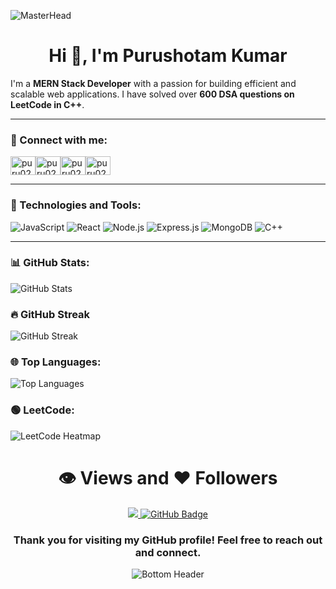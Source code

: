 ![MasterHead](https://raw.githubusercontent.com/Puru0222/fileUpload/759252c16023e6cdc2d99cbe542fdde281da13a4/config/felicity.gif)

<h1 align="center">Hi 👋, I'm Purushotam Kumar</h1>

I'm a **MERN Stack Developer** with a passion for building efficient and scalable web applications. I have solved over **600 DSA questions on LeetCode in C++**.

---

### 🔄 Connect with me:
<p>
<a href="https://leetcode.com/puru0222/" target="blank"><img align="center" src="https://raw.githubusercontent.com/rahuldkjain/github-profile-readme-generator/master/src/images/icons/Social/leet-code.svg" alt="puru0222" height="30" width="40" /></a><a href="https://linkedin.com/in/https://www.linkedin.com/in/puru0222/" target="blank"><img align="center" src="https://raw.githubusercontent.com/rahuldkjain/github-profile-readme-generator/master/src/images/icons/Social/linked-in-alt.svg" alt="puru0222" height="30" width="40" /></a><a href="https://twitter.com/puru0222" target="blank"><img align="center" src="https://raw.githubusercontent.com/rahuldkjain/github-profile-readme-generator/master/src/images/icons/Social/twitter.svg" alt="puru0222" height="30" width="40" /></a><a href="https://instagram.com/puru0222" target="blank"><img align="center" src="https://raw.githubusercontent.com/rahuldkjain/github-profile-readme-generator/master/src/images/icons/Social/instagram.svg" alt="puru0222" height="30" width="40" /></a>
</p>

---

### 🔧 Technologies and Tools:

![JavaScript](https://img.shields.io/badge/-JavaScript-f7df1e?logo=javascript&logoColor=black&style=for-the-badge)
![React](https://img.shields.io/badge/-React-61dafb?logo=react&logoColor=black&style=for-the-badge)
![Node.js](https://img.shields.io/badge/-Node.js-339933?logo=node.js&logoColor=white&style=for-the-badge)
![Express.js](https://img.shields.io/badge/-Express.js-000000?logo=express&logoColor=white&style=for-the-badge)
![MongoDB](https://img.shields.io/badge/-MongoDB-47A248?logo=mongodb&logoColor=white&style=for-the-badge)
![C++](https://img.shields.io/badge/-C%2B%2B-00599C?logo=c%2B%2B&logoColor=white&style=for-the-badge)

---

### 📊 GitHub Stats:

![GitHub Stats](https://github-readme-stats.vercel.app/api?username=Puru0222&show_icons=true&theme=radical)

### 🔥 GitHub Streak

![GitHub Streak](https://github-readme-streak-stats.herokuapp.com/?user=Puru0222&theme=radical)

### 🌐 Top Languages:

![Top Languages](https://github-readme-stats.vercel.app/api/top-langs/?username=Puru0222&layout=compact&theme=radical)

### 🟢 LeetCode:

<div >
  <img src="https://leetcode-stats.vercel.app/api?username=Puru0222&theme=dark" alt="LeetCode Heatmap" />
</div>

<div align="center">
 <h1>👁️ Views and ❤ Followers</h1>
<a href="https://github.com/Puru0222/github-profile-views-counter">
    <img src="https://komarev.com/ghpvc/?username=Puru0222">
</a>
<a href="https://github.com/Puru0222?tab=followers"><img src="https://img.shields.io/github/followers/Puru0222?label=Followers&style=social" alt="GitHub Badge"></a>
</div>

<!-- <p align="center">
  <img src="https://user-images.githubusercontent.com/10498744/211497763-7699ef8d-cce2-4ba0-95d9-d5a41cfaef1c.svg" alt="Gradient Header" />
</p> -->

 <h3 align="center">Thank you for visiting my GitHub profile! Feel free to reach out and connect.</h3>

<p align="center">
  <img src="https://raw.githubusercontent.com/Trilokia/Trilokia/379277808c61ef204768a61bbc5d25bc7798ccf1/bottom_header.svg" alt="Bottom Header" />
</p>
